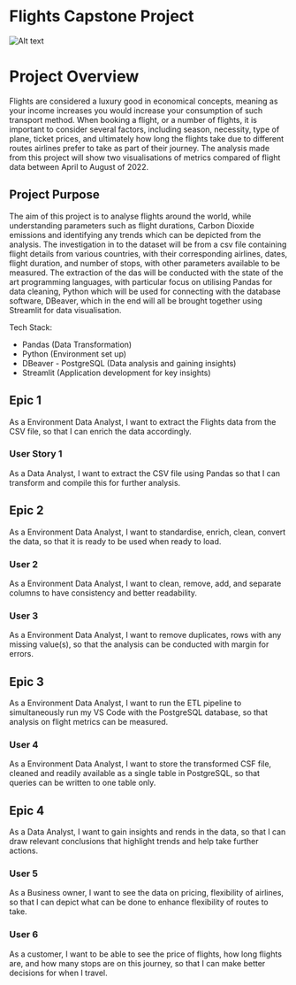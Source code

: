 # Flights Capstone Project

![Alt text](https://images.stockcake.com/public/e/4/6/e46d51ef-31f3-45ea-802b-83e996afa7e1_large/sunset-flight-silhouette-stockcake.jpg)



# Project Overview

Flights are considered a luxury good in economical concepts, meaning as your income increases you would increase your consumption of such transport method. When booking a flight, or a number of flights, it is important to consider several factors, including season, necessity, type of plane, ticket prices, and ultimately how long the flights take due to different routes airlines prefer to take as part of their journey. The analysis made from this project will show two visualisations of metrics compared of flight data between April to August of 2022.

## Project Purpose

The aim of this project is to analyse flights around the world, while understanding parameters such as flight durations, Carbon Dioxide emissions and identifying any trends which can be depicted from the analysis. The investigation in to the dataset will be from a csv file containing flight details from various countries, with their corresponding airlines, dates, flight duration, and number of stops, with other parameters available to be measured. The extraction of the das will be conducted with the state of the art programming languages, with particular focus on utilising Pandas for data cleaning, Python which will be used for connecting with the database software, DBeaver, which in the end will all be brought together using Streamlit for data visualisation.

Tech Stack:

-   Pandas (Data Transformation)
-   Python (Environment set up)
-   DBeaver - PostgreSQL (Data analysis and gaining insights)
-   Streamlit (Application development for key insights)

## Epic 1

As a Environment Data Analyst, I want to extract the Flights data from the CSV file, so that I can enrich the data accordingly.

### User Story 1

As a Data Analyst, I want to extract the CSV file using Pandas so that I can transform and compile this for further analysis.

## Epic 2

As a Environment Data Analyst, I want to standardise, enrich, clean, convert the data, so that it is ready to be used when ready to load.

### User 2

As a Environment Data Analyst, I want to clean, remove, add, and separate columns to have consistency and better readability.

### User 3

As a Environment Data Analyst, I want to remove duplicates, rows with any missing value(s), so that the analysis can be conducted with margin for errors.

## Epic 3

As a Environment Data Analyst, I want to run the ETL pipeline to simultaneously run my VS Code with the PostgreSQL database, so that analysis on flight metrics can be measured.

### User 4

As a Environment Data Analyst, I want to store the transformed CSF file, cleaned and readily available as a single table in PostgreSQL, so that queries can be written to one table only.

## Epic 4

As a Data Analyst, I want to gain insights and rends in the data, so that I can draw relevant conclusions that highlight trends and help take further actions.

### User 5
As a Business owner, I want to see the data on pricing, flexibility of airlines, so that I can depict what can be done to enhance flexibility of routes to take.

### User 6
As a customer, I want to be able to see the price of flights, how long flights are, and how many stops are on this journey, so that I can make better decisions for when I travel.
